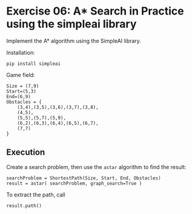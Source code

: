 # Exercise 06: A* Search in Practice using the simpleai library

Implement the A* algorithm using the SimpleAI library.

Installation:

```
pip install simpleai
```

Game field:

```
Size = (7,9)
Start=(5,3)
End=(6,9)
Obstacles = {
    (3,4),(3,5),(3,6),(3,7),(3,8),
    (4,5),
    (5,5),(5,7),(5,9),
    (6,2),(6,3),(6,4),(6,5),(6,7),
    (7,7)
}
```

## Execution

Create a search problem, then use the `astar` algorithm to find the result:

```
searchProblem = ShortestPath(Size, Start, End, Obstacles)
result = astar( searchProblem, graph_search=True )
```

To extract the path, call

```
result.path()
```
